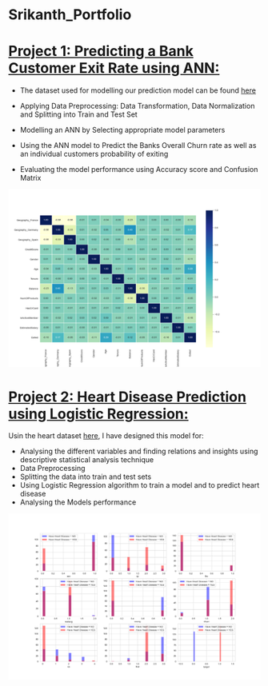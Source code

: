 # Srikanth_Portfolio


# [Project 1: Predicting a Bank Customer Exit Rate using ANN:](https://github.com/srikanthv0610/Artificial-Neural-Network_Predicting-BankCustomer-ExitRate)

* The dataset used for modelling our prediction model can be found [here](https://github.com/srikanthv0610/Artificial-Neural-Network_Predicting-BankCustomer-ExitRate/tree/main/Dataset)

* Applying Data Preprocessing: Data Transformation, Data Normalization and Splitting into Train and Test Set
* Modelling an ANN by Selecting appropriate model parameters
* Using the ANN model to Predict the Banks Overall Churn rate as well as an individual customers probability of exiting 
* Evaluating the model performance using Accuracy score and Confusion Matrix

![Correlation_analysis](https://github.com/srikanthv0610/Srikanth_Portfolio/blob/main/Images/Correlation_analysis.png)

# [Project 2: Heart Disease Prediction using Logistic Regression:](https://github.com/srikanthv0610/Logistic_Regression-Heart_Disease_Prediction) 

Usin the heart dataset [here](https://github.com/srikanthv0610/Logistic_Regression-Heart_Disease_Prediction/blob/main/Dataset), I have designed this model for:
* Analysing the different variables and finding relations and insights using descriptive statistical analysis technique
* Data Preprocessing
* Splitting the data into train and test sets
* Using Logistic Regression algorithm to train a model and to predict heart disease
* Analysing the Models performance

![Data_Preprocession](https://github.com/srikanthv0610/Srikanth_Portfolio/blob/main/Images/Figure_2.png)
